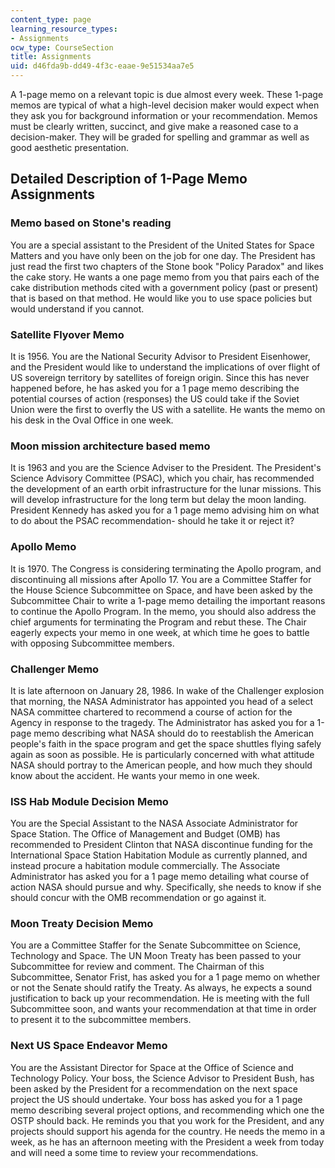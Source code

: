 ```yaml
---
content_type: page
learning_resource_types:
- Assignments
ocw_type: CourseSection
title: Assignments
uid: d46fda9b-dd49-4f3c-eaae-9e51534aa7e5
---
```


A 1-page memo on a relevant topic is due almost every week. These 1-page memos are typical of what a high-level decision maker would expect when they ask you for background information or your recommendation. Memos must be clearly written, succinct, and give make a reasoned case to a decision-maker. They will be graded for spelling and grammar as well as good aesthetic presentation.

Detailed Description of 1-Page Memo Assignments
-----------------------------------------------

### Memo based on Stone's reading

You are a special assistant to the President of the United States for Space Matters and you have only been on the job for one day. The President has just read the first two chapters of the Stone book "Policy Paradox" and likes the cake story. He wants a one page memo from you that pairs each of the cake distribution methods cited with a government policy (past or present) that is based on that method. He would like you to use space policies but would understand if you cannot.

### Satellite Flyover Memo

It is 1956. You are the National Security Advisor to President Eisenhower, and the President would like to understand the implications of over flight of US sovereign territory by satellites of foreign origin. Since this has never happened before, he has asked you for a 1 page memo describing the potential courses of action (responses) the US could take if the Soviet Union were the first to overfly the US with a satellite. He wants the memo on his desk in the Oval Office in one week.

### Moon mission architecture based memo

It is 1963 and you are the Science Adviser to the President. The President's Science Advisory Committee (PSAC), which you chair, has recommended the development of an earth orbit infrastructure for the lunar missions. This will develop infrastructure for the long term but delay the moon landing. President Kennedy has asked you for a 1 page memo advising him on what to do about the PSAC recommendation- should he take it or reject it?

### Apollo Memo

It is 1970. The Congress is considering terminating the Apollo program, and discontinuing all missions after Apollo 17. You are a Committee Staffer for the House Science Subcommittee on Space, and have been asked by the Subcommittee Chair to write a 1-page memo detailing the important reasons to continue the Apollo Program. In the memo, you should also address the chief arguments for terminating the Program and rebut these. The Chair eagerly expects your memo in one week, at which time he goes to battle with opposing Subcommittee members.

### Challenger Memo

It is late afternoon on January 28, 1986. In wake of the Challenger explosion that morning, the NASA Administrator has appointed you head of a select NASA committee chartered to recommend a course of action for the Agency in response to the tragedy. The Administrator has asked you for a 1-page memo describing what NASA should do to reestablish the American people's faith in the space program and get the space shuttles flying safely again as soon as possible. He is particularly concerned with what attitude NASA should portray to the American people, and how much they should know about the accident. He wants your memo in one week.

### ISS Hab Module Decision Memo

You are the Special Assistant to the NASA Associate Administrator for Space Station. The Office of Management and Budget (OMB) has recommended to President Clinton that NASA discontinue funding for the International Space Station Habitation Module as currently planned, and instead procure a habitation module commercially. The Associate Administrator has asked you for a 1 page memo detailing what course of action NASA should pursue and why. Specifically, she needs to know if she should concur with the OMB recommendation or go against it.

### Moon Treaty Decision Memo

You are a Committee Staffer for the Senate Subcommittee on Science, Technology and Space. The UN Moon Treaty has been passed to your Subcommittee for review and comment. The Chairman of this Subcommittee, Senator Frist, has asked you for a 1 page memo on whether or not the Senate should ratify the Treaty. As always, he expects a sound justification to back up your recommendation. He is meeting with the full Subcommittee soon, and wants your recommendation at that time in order to present it to the subcommittee members.

### Next US Space Endeavor Memo

You are the Assistant Director for Space at the Office of Science and Technology Policy. Your boss, the Science Advisor to President Bush, has been asked by the President for a recommendation on the next space project the US should undertake. Your boss has asked you for a 1 page memo describing several project options, and recommending which one the OSTP should back. He reminds you that you work for the President, and any projects should support his agenda for the country. He needs the memo in a week, as he has an afternoon meeting with the President a week from today and will need a some time to review your recommendations.